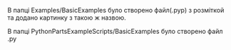 В папці Examples/BasicExamples було створено файл(.pyp) з розміткой та додано картинку з такою ж назвою.

В папці PythonPartsExampleScripts/BasicExamples було створено файл .py
